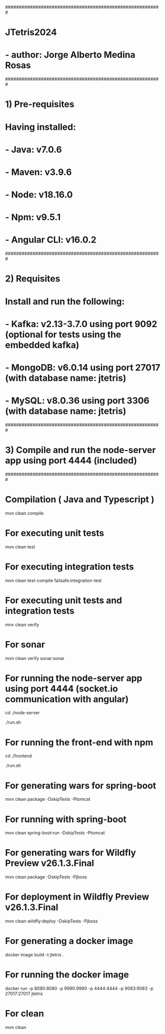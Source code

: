 #########################################################
# JTetris2024
# - author: Jorge Alberto Medina Rosas
#########################################################
# 1) Pre-requisites
# Having installed:
# - Java: v7.0.6
# - Maven: v3.9.6
# - Node: v18.16.0
# - Npm: v9.5.1
# - Angular CLI: v16.0.2
#########################################################
# 2) Requisites
# Install and run the following:
# - Kafka: v2.13-3.7.0 using port 9092 (optional for tests using the embedded kafka)
# - MongoDB: v6.0.14 using port 27017 (with database name: jtetris)
# - MySQL: v8.0.36 using port 3306 (with database name: jtetris)
#########################################################
# 3) Compile and run the node-server app using port 4444 (included)
#########################################################

# Compilation ( Java and Typescript )
mvn clean compile

# For executing unit tests
mvn clean test

# For executing integration tests
mvn clean test-compile failsafe:integration-test

# For executing unit tests and integration tests
mnv clean verify

# For sonar
mvn clean verify sonar:sonar

# For running the node-server app using port 4444 (socket.io communication with angular)
cd ./node-server

./run.sh

# For running the front-end with npm
cd ./frontend

./run.sh

# For generating wars for spring-boot
mvn clean package -DskipTests -Ptomcat

# For running with spring-boot
mvn clean spring-boot:run -DskipTests -Ptomcat

# For generating wars for Wildfly Preview v26.1.3.Final
mvn clean package -DskipTests -Pjboss

# For deployment in Wildfly Preview v26.1.3.Final
mvn clean wildfly:deploy -DskipTests -Pjboss

# For generating a docker image
docker image build -t jtetris .

# For running the docker image
docker run -p 8080:8080 -p 9990:9990 -p 4444:4444 -p 9083:9083 -p 27017:27017 jtetris

# For clean
mvn clean

